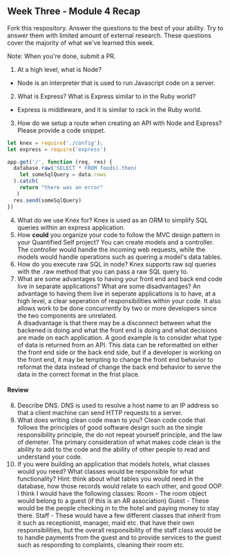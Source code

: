 ## Week Three - Module 4 Recap

Fork this respository. Answer the questions to the best of your ability. Try to answer them with limited amount of external research. These questions cover the majority of what we've learned this week. 

Note: When you're done, submit a PR. 

1. At a high level, what is Node?
  - Node is an interpreter that is used to run Javascript code on a server.
2. What is Express? What is Express similar to in the Ruby world?
  - Express is middleware, and it is similar to rack in the Ruby world.
3. How do we setup a route when creating an API with Node and Express? Please provide a code snippet.
  ```javascript
  let knex = require('./config');
  let express = require('express')

  app.get('/', function (req, res) {
    database.raw('SELECT * FROM foods).then(
      let someSqlQuery = data.rows
    ).catch(
      return "there was an error"
     )
    res.send(someSqlQuery)
  })
  ```
4. What do we use Knex for?
  Knex is used as an ORM to simplify SQL queries within an express application.  
5. How **could** you organize your code to follow the MVC design pattern in your Quantified Self project?
  You can create models and a controller.  The controller would handle the incoming web requests, while the models would handle operations such as quering a model's data tables.
6. How do you execute raw SQL in node?
  Knex supports raw sql queries with the .raw method that you can pass a raw SQL query to.
7. What are some advantages to having your front end and back end code live in separate applications? What are some disadvantages?
  An advantage to having them live in seperate applications is to have, at a high level, a clear seperation of responsibilities within your code.  It also allows work to be done concurrently by two or more developers since the two components are unrelated.  
  A disadvantage is that there may be a disconnect between what the backened is doing and what the front end is doing and what decisions are made on each application.  A good example is to consider what type of data is returned from an API.  This data can be reformatted on either the front end side or the back end side, but if a developer is working on the front end, it may be tempting to change the front end behavior to reformat the data instead of change the back end behavior to serve the data in the correct format in the frist place.

#### Review  

8. Describe DNS.
  DNS is used to resolve a host name to an IP address so that a client machine can send HTTP requests to a server.
9. What does writing clean code mean to you?
  Clean code code that follows the principles of good software design such as the single responsibility principle, the do not repeat yourself principle, and the law of demeter.  The primary consideration of what makes code clean is the ability to add to the code and the ability of other people to read and understand your code.
10. If you were building an application that models hotels, what classes would you need? What classes would be responsible for what functionality? Hint: think about what tables you would need in the database, how those records would relate to each other, and good OOP.
  I think I would have the following classes:
    Room - The room object would belong to a guest (if this is an AR association) 
    Guest - These would be the people checking in to the hotel and paying money to stay there.
    Staff - These would have a few different classes that inherit from it such as receptionist, manager, maid etc. that have their own responsibilities, but the overall responsibility of the staff class would be to handle payments from the guest and to provide services to the guest such as responding to complaints, cleaning their room etc.
    
